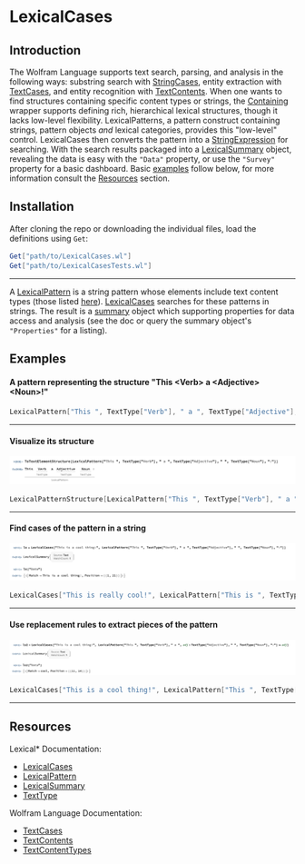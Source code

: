 # LexicalCases

## Introduction

The Wolfram Language supports text search, parsing, and analysis in the following ways: substring search with [StringCases](https://reference.wolfram.com/language/ref/StringCases.html), entity extraction with [TextCases](https://reference.wolfram.com/language/ref/TextCases.html), and entity recognition with [TextContents](https://reference.wolfram.com/language/ref/TextContents.html). When one wants to find structures containing specific content types or strings, the [Containing](https://reference.wolfram.com/language/ref/Containing.html) wrapper supports defining rich, hierarchical lexical structures, though it lacks low-level flexibility. LexicalPatterns, a pattern construct containing strings, pattern objects _and_ lexical categories, provides this "low-level" control. LexicalCases then converts the pattern into a [StringExpression](https://reference.wolfram.com/language/ref/StringExpression.html) for searching. With the search results packaged into a [LexicalSummary](./LexicalSummary.md) object, revealing the data is easy with the `"Data"` property, or use the `"Survey"` property for a basic dashboard. Basic [examples](#examples) follow below, for more information consult the [Resources](#resources) section.

## Installation

After cloning the repo or downloading the individual files, load the definitions using `Get`:

```Mathematica
Get["path/to/LexicalCases.wl"]
Get["path/to/LexicalCasesTests.wl"]
```


---
A [LexicalPattern](./LexicalPattern.md) is a string pattern whose elements include text content types (those listed [here](https://reference.wolfram.com/language/guide/TextContentTypes.html)). [LexicalCases](./LexicalCases.md) searches for these patterns in strings. The result is a [summary](./LexicalSummary.md) object which supporting  properties for data access and analysis (see the doc or query the summary object's `"Properties"` for a listing).

## Examples
#### A pattern representing the structure "This \<Verb\> a \<Adjective\> \<Noun\>!"

```Mathematica
LexicalPattern["This ", TextType["Verb"], " a ", TextType["Adjective"], " ", TextType["Noun"], "!"]
```
---
#### Visualize its structure
![Text Element Structure of a Lexical Pattern](./assets/images/LexicalPattern-TextElementStructure.png)


```Mathematica
LexicalPatternStructure[LexicalPattern["This ", TextType["Verb"], " a ", TextType["Adjective"], " ", TextType["Noun"], "!"]]
```
---
#### Find cases of the pattern in a string
![Lexical Cases Example on a string](./assets/images/LexicalCases-Example1.png)


```Mathematica
LexicalCases["This is really cool!", LexicalPattern["This is ", TextType["Adverb"], " ", TextType["Adjective"],"!"]]
```
---
#### Use replacement rules to extract pieces of the pattern
![Lexical Cases Example with Rule on a string](./assets/images/LexicalCases-Example1_Rule.png)


```Mathematica
LexicalCases["This is a cool thing!", LexicalPattern["This ", TextType["Verb"], " a ", adj : TextType["Adjective"], " ", TextType["Noun"], "!"] :> adj]
```

---
## Resources

Lexical\* Documentation:
* [LexicalCases](./LexicalCases.md)
* [LexicalPattern](./LexicalPattern.md)
* [LexicalSummary](./LexicalSummary.md)
* [TextType](./TextType.md)

Wolfram Language Documentation:
* [TextCases](https://reference.wolfram.com/language/ref/TextCases.html)
* [TextContents](https://reference.wolfram.com/language/ref/TextContents.html)
* [TextContentTypes](https://reference.wolfram.com/language/guide/TextContentTypes.html)
